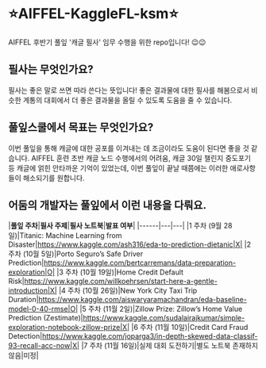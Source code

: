 # ⭐AIFFEL-KaggleFL-ksm⭐
AIFFEL 후반기 풀잎 '캐글 필사' 임무 수행을 위한 repo입니다! 😉😉

## 필사는 무엇인가요?
필사는 좋은 말로 쓰면 따라 쓴다는 뜻입니다! 좋은 결과물에 대한 필사를 해봄으로서 비슷한 계통의 대회에서 더 좋은 결과물을 올릴 수 있도록 도움을 줄 수 있습니다.

## 풀잎스쿨에서 목표는 무엇인가요?
이번 풀잎을 통해 캐글에 대한 공포를 이겨내는 데 조금이라도 도움이 된다면 좋을 것 같습니다. AIFFEL 훈련 초반 캐글 노드 수행에서의 어려움, 캐글 30일 챌린지 중도포기 등 캐글에 얽힌 안타까운 기억이 있었는데, 이번 풀잎이 끝날 때쯤에는 이러한 애로사항들이 해소되기를 원합니다.

## 어둠의 개발자는 풀잎에서 이런 내용을 다뤄요.
|**풀잎 주차**|**필사 주제**|**필사 노트북**|**발표 여부**|
|------|---|---|
|1 주차 (9월 28일)|Titanic: Machine Learning from Disaster|https://www.kaggle.com/ash316/eda-to-prediction-dietanic|X|
|2 주차 (10월 5일)|Porto Seguro’s Safe Driver Prediction|https://www.kaggle.com/bertcarremans/data-preparation-exploration|O|
|3 주차 (10월 19일)|Home Credit Default Risk|https://www.kaggle.com/willkoehrsen/start-here-a-gentle-introduction|X|
|4 주차 (10월 26일)|New York City Taxi Trip Duration|https://www.kaggle.com/aiswaryaramachandran/eda-baseline-model-0-40-rmse|O|
|5 주차 (11월 2일)|Zillow Prize: Zillow’s Home Value Prediction (Zestimate)|https://www.kaggle.com/sudalairajkumar/simple-exploration-notebook-zillow-prize|X|
|6 주차 (11월 10일)|Credit Card Fraud Detection|https://www.kaggle.com/joparga3/in-depth-skewed-data-classif-93-recall-acc-now|X|
|7 주차 (11월 16일)|실제 대회 도전하기|별도 노트북 존재하지 않음|미정|
